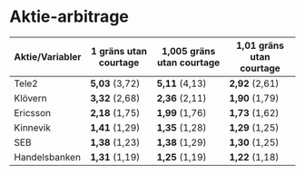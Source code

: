 # Aktie-arbitrage


| Aktie/Variabler| 1 gräns utan courtage | 1,005 gräns utan courtage | 1,01 gräns utan courtage |
| --- | --- | --- | --- |
| Tele2 | **5,03** (3,72) | **5,11** (4,13) | **2,92** (2,61) |
| Klövern | **3,32** (2,68) | **2,36** (2,11) | **1,90** (1,79) |
| Ericsson | **2,18** (1,75) | **1,99** (1,76) | **1,73** (1,62) |
| Kinnevik | **1,41** (1,29) | **1,35** (1,28) | **1,29** (1,25) |
| SEB | **1,38** (1,23) | **1,38** (1,29) | **1,30** (1,25) |
| Handelsbanken | **1,31** (1,19) | **1,25** (1,19) | **1,22** (1,18) |
